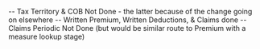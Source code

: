 
-- Tax Territory & COB Not Done - the latter because of the change going on elsewhere
-- Written Premium, Written Deductions, & Claims done
-- Claims Periodic Not Done (but would be similar route to Premium with a measure lookup stage)

